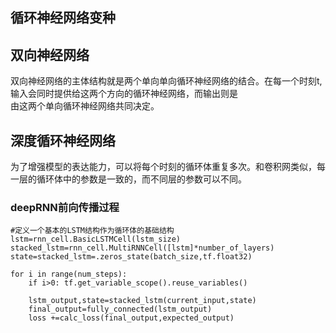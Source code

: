 循环神经网络变种
------------
## 双向神经网络
  双向神经网络的主体结构就是两个单向单向循环神经网络的结合。在每一个时刻t,输入会同时提供给这两个方向的循环神经网络，而输出则是  
  由这两个单向循环神经网络共同决定。
  
## 深度循环神经网络
  为了增强模型的表达能力，可以将每个时刻的循环体重复多次。和卷积网类似，每一层的循环体中的参数是一致的，而不同层的参数可以不同。  
### deepRNN前向传播过程
```
#定义一个基本的LSTM结构作为循环体的基础结构
lstm=rnn_cell.BasicLSTMCell(lstm_size)
stacked_lstm=rnn_cell.MultiRNNCell([lstm]*number_of_layers)
state=stacked_lstm=.zeros_state(batch_size,tf.float32)

for i in range(num_steps):
    if i>0: tf.get_variable_scope().reuse_variables()
    
    lstm_output,state=stacked_lstm(current_input,state)
    final_output=fully_connected(lstm_output)
    loss +=calc_loss(final_output,expected_output)
